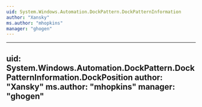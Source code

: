 ```yaml
---
uid: System.Windows.Automation.DockPattern.DockPatternInformation
author: "Xansky"
ms.author: "mhopkins"
manager: "ghogen"
---
```


---
uid: System.Windows.Automation.DockPattern.DockPatternInformation.DockPosition
author: "Xansky"
ms.author: "mhopkins"
manager: "ghogen"
---
